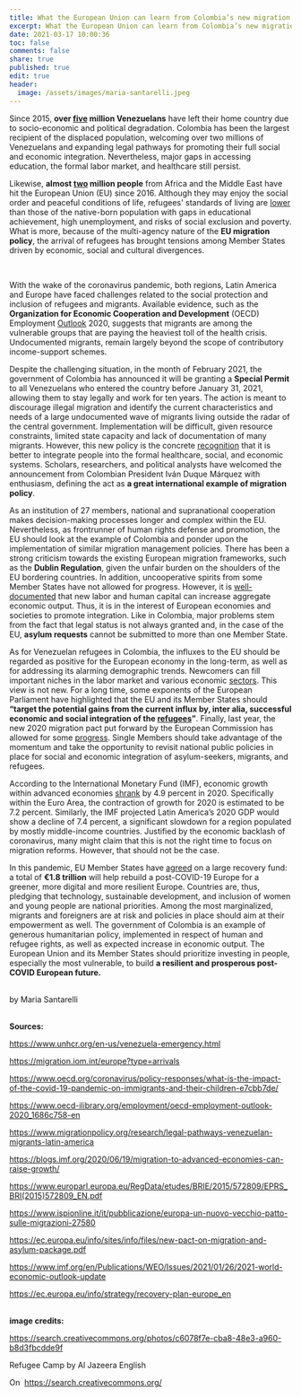 ```yaml
---
title: What the European Union can learn from Colombia’s new migration policy
excerpt: What the European Union can learn from Colombia’s new migration policy
date: 2021-03-17 10:00:36
toc: false
comments: false
share: true
published: true
edit: true
header:
  image: /assets/images/maria-santarelli.jpeg
---
```

Since 2015, **over [five](https://www.unhcr.org/en-us/venezuela-emergency.html) million Venezuelans** have left their home country due to socio-economic and political degradation. Colombia has been the largest recipient of the displaced population, welcoming over two millions of Venezuelans and expanding legal pathways for promoting their full social and economic integration. Nevertheless, major gaps in accessing education, the formal labor market, and healthcare still persist.



Likewise, **almost [two](https://migration.iom.int/europe?type=arrivals) million people** from Africa and the Middle East have hit the European Union (EU) since 2016. Although they may enjoy the social order and peaceful conditions of life, refugees' standards of living are [lower](https://www.oecd.org/coronavirus/policy-responses/what-is-the-impact-of-the-covid-19-pandemic-on-immigrants-and-their-children-e7cbb7de/) than those of the native-born population with gaps in educational achievement, high unemployment, and risks of social exclusion and poverty. What is more, because of the multi-agency nature of the **EU migration policy**, the arrival of refugees has brought tensions among Member States driven by economic, social and cultural divergences. 

 

With the wake of the coronavirus pandemic, both regions, Latin America and Europe have faced challenges related to the social protection and inclusion of refugees and migrants. Available evidence, such as the **Organization for Economic Cooperation and Development** (OECD) Employment [Outlook](https://www.oecd-ilibrary.org/employment/oecd-employment-outlook-2020_1686c758-en) 2020, suggests that migrants are among the vulnerable groups that are paying the heaviest toll of the health crisis. Undocumented migrants, remain largely beyond the scope of contributory income-support schemes.

Despite the challenging situation, in the month of February 2021, the government of Colombia has announced it will be granting a **Special Permit** to all Venezuelans who entered the country before January 31, 2021, allowing them to stay legally and work for ten years. The action is meant to discourage illegal migration and identify the current characteristics and needs of a large undocumented wave of migrants living outside the radar of the central government. Implementation will be difficult, given resource constraints, limited state capacity and lack of documentation of many migrants. However, this new policy is the concrete [recognition](https://www.migrationpolicy.org/research/legal-pathways-venezuelan-migrants-latin-america) that it is better to integrate people into the formal healthcare, social, and economic systems. Scholars, researchers, and political analysts have welcomed the announcement from Colombian President Iván Duque Márquez with enthusiasm, defining the act as **a great international example of migration policy**.

As an institution of 27 members, national and supranational cooperation makes decision-making processes longer and complex within the EU. Nevertheless, as frontrunner of human rights defense and promotion, the EU should look at the example of Colombia and ponder upon the implementation of similar migration management policies. There has been a strong criticism towards the existing European migration frameworks, such as the **Dublin Regulation**, given the unfair burden on the shoulders of the EU bordering countries. In addition, uncooperative spirits from some Member States have not allowed for progress. However, it is [well-documented](https://blogs.imf.org/2020/06/19/migration-to-advanced-economies-can-raise-growth/) that new labor and human capital can increase aggregate economic output. Thus, it is in the interest of European economies and societies to promote integration. Like in Colombia, major problems stem from the fact that legal status is not always granted and, in the case of the EU, **asylum requests** cannot be submitted to more than one Member State.

As for Venezuelan refugees in Colombia, the influxes to the EU should be regarded as positive for the European economy in the long-term, as well as for addressing its alarming demographic trends. Newcomers can fill important niches in the labor market and various economic [sectors](https://www.europarl.europa.eu/RegData/etudes/BRIE/2015/572809/EPRS_BRI(2015)572809_EN.pdf). This view is not new. For a long time, some exponents of the European Parliament have highlighted that the EU and its Member States should **“target the potential gains from the current influx by, inter alia, successful economic and social integration of the [refugees](https://www.ispionline.it/it/pubblicazione/europa-un-nuovo-vecchio-patto-sulle-migrazioni-27580)”**. Finally, last year, the new 2020 migration pact put forward by the European Commission has allowed for some [progress](https://ec.europa.eu/info/sites/info/files/new-pact-on-migration-and-asylum-package.pdf). Single Members should take advantage of the momentum and take the opportunity to revisit national public policies in place for social and economic integration of asylum-seekers, migrants, and refugees.

According to the International Monetary Fund (IMF), economic growth within advanced economies [shrank](https://www.imf.org/en/Publications/WEO/Issues/2021/01/26/2021-world-economic-outlook-update) by 4.9 percent in 2020. Specifically within the Euro Area, the contraction of growth for 2020 is estimated to be 7.2 percent. Similarly, the IMF projected Latin America’s 2020 GDP would show a decline of 7.4 percent, a significant slowdown for a region populated by mostly middle-income countries. Justified by the economic backlash of coronavirus, many might claim that this is not the right time to focus on migration reforms. However, that should not be the case.

In this pandemic, EU Member States have [agreed](https://ec.europa.eu/info/strategy/recovery-plan-europe_en) on a large recovery fund: a total of **€1.8 trillion** will help rebuild a post-COVID-19 Europe for a greener, more digital and more resilient Europe. Countries are, thus, pledging that technology, sustainable development, and inclusion of women and young people are national priorities. Among the most marginalized, migrants and foreigners are at risk and policies in place should aim at their empowerment as well. The government of Colombia is an example of generous humanitarian policy, implemented in respect of human and refugee rights, as well as expected increase in economic output. The European Union and its Member States should prioritize investing in people, especially the most vulnerable, to build **a resilient and prosperous post-COVID European future.**

\
by Maria Santarelli

**\
Sources:**



<https://www.unhcr.org/en-us/venezuela-emergency.html>



<https://migration.iom.int/europe?type=arrivals>



<https://www.oecd.org/coronavirus/policy-responses/what-is-the-impact-of-the-covid-19-pandemic-on-immigrants-and-their-children-e7cbb7de/>



<https://www.oecd-ilibrary.org/employment/oecd-employment-outlook-2020_1686c758-en>



<https://www.migrationpolicy.org/research/legal-pathways-venezuelan-migrants-latin-america>



<https://blogs.imf.org/2020/06/19/migration-to-advanced-economies-can-raise-growth/>



<https://www.europarl.europa.eu/RegData/etudes/BRIE/2015/572809/EPRS_BRI(2015)572809_EN.pdf>



<https://www.ispionline.it/it/pubblicazione/europa-un-nuovo-vecchio-patto-sulle-migrazioni-27580>



<https://ec.europa.eu/info/sites/info/files/new-pact-on-migration-and-asylum-package.pdf>



<https://www.imf.org/en/Publications/WEO/Issues/2021/01/26/2021-world-economic-outlook-update>



<https://ec.europa.eu/info/strategy/recovery-plan-europe_en>

\
**image credits:** 

<https://search.creativecommons.org/photos/c6078f7e-cba8-48e3-a960-b8d3fbcdde9f>

Refugee Camp by Al Jazeera English   

On  https://search.creativecommons.org/